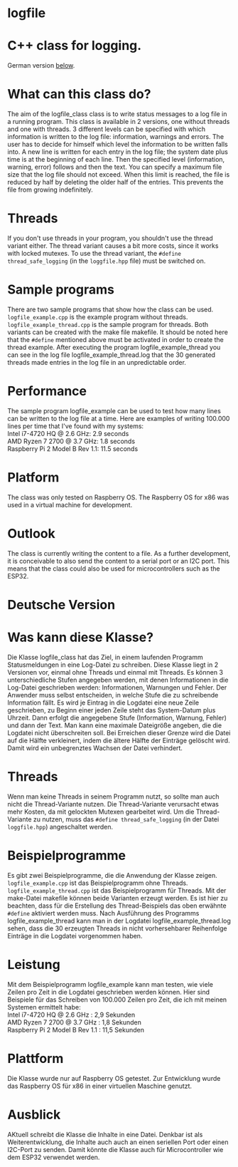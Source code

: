 # logfile
# C++ class for logging.

German version [below](#deutsche-version).

# What can this class do?

The aim of the logfile_class class is to write status messages to a log file in a running program. This class is available in 2 versions, one without threads and one with threads.
3 different levels can be specified with which information is written to the log file: information, warnings and errors. The user has to decide for himself which level the information to be written falls into.
A new line is written for each entry in the log file; the system date plus time is at the beginning of each line. Then the specified level (information, warning, error) follows and then the text.
You can specify a maximum file size that the log file should not exceed. When this limit is reached, the file is reduced by half by deleting the older half of the entries. This prevents the file from growing indefinitely.

# Threads
If you don't use threads in your program, you shouldn't use the thread variant either. The thread variant causes a bit more costs, since it works with locked mutexes. To use the thread variant, the ```#define thread_safe_logging``` (in the ```loggfile.hpp``` file) must be switched on.

# Sample programs

There are two sample programs that show how the class can be used. ```logfile_example.cpp``` is the example program without threads. ```logfile_example_thread.cpp``` is the sample program for threads.
Both variants can be created with the make file makefile. It should be noted here that the ```#define``` mentioned above must be activated in order to create the thread example.
After executing the program logfile_example_thread you can see in the log file logfile_example_thread.log that the 30 generated threads made entries in the log file in an unpredictable order.

# Performance

The sample program logfile_example can be used to test how many lines can be written to the log file at a time. Here are examples of writing 100.000 lines per time that I've found with my systems:  
Intel i7-4720 HQ @ 2.6 GHz: 2.9 seconds  
AMD Ryzen 7 2700 @ 3.7 GHz: 1.8 seconds  
Raspberry Pi 2 Model B Rev 1.1: 11.5 seconds  

# Platform

The class was only tested on Raspberry OS. The Raspberry OS for x86 was used in a virtual machine for development. 

# Outlook
The class is currently writing the content to a file. As a further development, it is conceivable to also send the content to a serial port or an I2C port. This means that the class could also be used for microcontrollers such as the ESP32. 

# Deutsche Version

# Was kann diese Klasse?

Die Klasse logfile_class hat das Ziel, in einem laufenden Programm Statusmeldungen in eine Log-Datei zu schreiben. Diese Klasse liegt in 2 Versionen vor, einmal ohne Threads und einmal mit Threads.
Es können 3 unterschiedliche Stufen angegeben werden, mit denen Informationen in die Log-Datei geschrieben werden: Informationen, Warnungen und Fehler. Der Anwender muss selbst entscheiden, in welche Stufe die zu schreibende Information fällt.
Es wird je Eintrag in die Logdatei eine neue Zeile geschrieben, zu Beginn einer jeden Zeile steht das System-Datum plus Uhrzeit. Dann erfolgt die angegebene Stufe (Information, Warnung, Fehler) und dann der Text.
Man kann eine maximale Dateigröße angeben, die die Logdatei nicht überschreiten soll. Bei Erreichen dieser Grenze wird die Datei auf die Hälfte verkleinert, indem die ältere Hälfte der Einträge gelöscht wird. Damit wird ein unbegrenztes Wachsen der Datei verhindert.

# Threads

Wenn man keine Threads in seinem Programm nutzt, so sollte man auch nicht die Thread-Variante nutzen. Die Thread-Variante verursacht etwas mehr Kosten, da mit gelockten Mutexen gearbeitet wird. Um die Thread-Variante zu nutzen, muss das ```#define thread_safe_logging``` (in der Datei ```loggfile.hpp```) angeschaltet werden.

# Beispielprogramme

Es gibt zwei Beispielprogramme, die die Anwendung der Klasse zeigen. ```logfile_example.cpp``` ist das Beispielprogramm ohne Threads. ```logfile_example_thread.cpp``` ist das Beispielprogramm für Threads.
Mit der make-Datei makefile können beide Varianten erzeugt werden. Es ist hier zu beachten, dass für die Erstellung des Thread-Beispiels das oben erwähnte ```#define``` aktiviert werden muss.
Nach Ausführung des Programms logfile_example_thread kann man in der Logdatei logfile_example_thread.log sehen, dass die 30 erzeugten Threads in nicht vorhersehbarer Reihenfolge Einträge in die Logdatei vorgenommen haben.

# Leistung

Mit dem Beispielprogramm logfile_example kann man testen, wie viele Zeilen pro Zeit in die Logdatei geschrieben werden können. Hier sind Beispiele für das Schreiben von 100.000 Zeilen pro Zeit, die ich mit meinen Systemen ermittelt habe:  
Intel i7-4720 HQ @ 2.6 GHz : 2,9 Sekunden  
AMD Ryzen 7 2700 @ 3.7 GHz : 1,8 Sekunden  
Raspberry Pi 2 Model B Rev 1.1 : 11,5 Sekunden  

# Plattform

Die Klasse wurde nur auf Raspberry OS getestet. Zur Entwicklung wurde das Raspberry OS für x86 in einer virtuellen Maschine genutzt.

# Ausblick
AKtuell schreibt die Klasse die Inhalte in eine Datei. Denkbar ist als Weiterentwicklung, die Inhalte auch auch an einen seriellen Port oder einen I2C-Port zu senden. Damit könnte die Klasse auch für Microcontroller wie dem ESP32 verwendet werden. 
